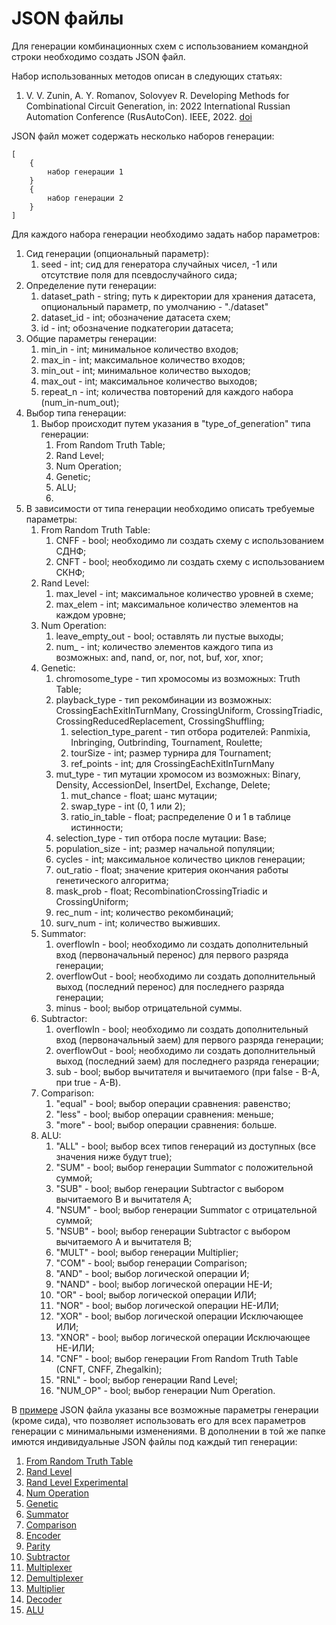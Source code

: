 # JSON файлы
Для генерации комбинационных схем с использованием командной строки необходимо создать JSON файл.

Набор использованных методов описан в следующих статьях:
1) V. V. Zunin, A. Y. Romanov, Solovyev R. Developing Methods for Combinational Circuit Generation, in: 2022 International Russian Automation Conference (RusAutoCon). IEEE, 2022. [doi](https://doi.org/10.1109/RusAutoCon54946.2022.9896390)

JSON файл может содержать несколько наборов генерации:
```
[
    {
        набор генерации 1
    }
    {
        набор генерации 2
    }
]
```
Для каждого набора генерации необходимо задать набор параметров:
1) Сид генерации (опциональный параметр):
   1) seed - int; сид для генератора случайных чисел, -1 или отсутствие поля для псевдослучайного сида;
2) Определение пути генерации:
   1) dataset_path - string; путь к директории для хранения датасета, опциональный параметр, по умолчанию - "./dataset"
   2) dataset_id - int; обозначение датасета схем;
   3) id - int; обозначение подкатегории датасета;
3) Общие параметры генерации:
   1) min_in - int; минимальное количество входов;
   2) max_in - int; максимальное количество входов;
   3) min_out - int; минимальное количество выходов;
   4) max_out - int; максимальное количество выходов;
   5) repeat_n - int; количества повторений для каждого набора (num_in-num_out);
4) Выбор типа генерации:
   1) Выбор происходит путем указания в "type_of_generation" типа генерации:
      1) From Random Truth Table;
      2) Rand Level;
      3) Num Operation;
      4) Genetic;
      5) ALU;
      6) 
5) В зависимости от типа генерации необходимо описать требуемые параметры:
   1) From Random Truth Table:
      1) CNFF - bool; необходимо ли создать схему с использованием СДНФ;
      2) CNFT - bool; необходимо ли создать схему с использованием СКНФ;
   2) Rand Level:
      1) max_level - int; максимальное количество уровней в схеме;
      2) max_elem - int; максимальное количество элементов на каждом уровне;
   3) Num Operation:
      1) leave_empty_out - bool; оставлять ли пустые выходы;
      2) num_<type> - int; количество элементов каждого типа из возможных: and, nand, or, nor, not, buf, xor, xnor;
   4) Genetic:
      1) chromosome_type - тип хромосомы из возможных: Truth Table;
      2) playback_type - тип рекомбинации из возможных: CrossingEachExitInTurnMany, CrossingUniform, CrossingTriadic, CrossingReducedReplacement, CrossingShuffling;
         1) selection_type_parent - тип отбора родителей: Panmixia, Inbringing, Outbrinding, Tournament, Roulette;
         2) tourSize - int; размер турнира для Tournament;
         3) ref_points - int; для CrossingEachExitInTurnMany
      3) mut_type - тип мутации хромосом из возможных: Binary, Density, AccessionDel, InsertDel, Exchange, Delete;
         1) mut_chance - float; шанс мутации;
         2) swap_type - int (0, 1 или 2);
         3) ratio_in_table - float; распределение 0 и 1 в таблице истинности;
      4) selection_type - тип отбора после мутации: Base;
      5) population_size - int; размер начальной популяции;
      6) cycles - int; максимальное количество циклов генерации;
      7) out_ratio - float; значение критерия окончания работы генетического алгоритма;
      8) mask_prob - float; RecombinationCrossingTriadic и CrossingUniform;
      9) rec_num - int; количество рекомбинаций;
      10) surv_num - int; количество выживших.
   5) Summator:
      1) overflowIn - bool; необходимо ли создать дополнительный вход (первоначальный перенос) для первого разряда генерации;
      2) overflowOut - bool; необходимо ли создать дополнительный выход (последний перенос) для последнего разряда генерации;
      3) minus - bool; выбор отрицательной суммы.
   6) Subtractor:
      1) overflowIn - bool; необходимо ли создать дополнительный вход (первоначальный заем) для первого разряда генерации;
      2) overflowOut - bool; необходимо ли создать дополнительный выход (последний заем) для последнего разряда генерации;
      3) sub - bool; выбор вычитателя и вычитаемого (при false - B-A, при true - A-B).
   7) Comparison:
      1) "equal" - bool; выбор операции сравнения: равенство;
      2) "less" - bool; выбор операции сравнения: меньше;
      3) "more" - bool; выбор операции сравнения: больше.
   8) ALU:
      1) "ALL" - bool; выбор всех типов генераций из доступных (все значения ниже будут true);
      2) "SUM" - bool; выбор генерации Summator с положительной суммой; 
      3) "SUB" - bool; выбор генерации Subtractor с выбором вычитаемого B и вычитателя A;
      4) "NSUM" - bool; выбор генерации Summator с отрицательной суммой;
      5) "NSUB" - bool; выбор генерации Subtractor с выбором вычитаемого A и вычитателя B;
      6) "MULT" - bool; выбор генерации Multiplier;
      7) "COM" - bool; выбор генерации Comparison;
      8) "AND" - bool; выбор логической операции И;
      9) "NAND" - bool; выбор логической операции НЕ-И;
      10) "OR" - bool; выбор логической операции ИЛИ;
      11) "NOR" - bool; выбор логической операции НЕ-ИЛИ;
      12) "XOR" - bool; выбор логической операции Исключающее ИЛИ;
      13) "XNOR" - bool; выбор логической операции Исключающее НЕ-ИЛИ;
      14) "CNF" - bool; выбор генерации From Random Truth Table (CNFT, CNFF, Zhegalkin);
      15) "RNL" - bool; выбор генерации Rand Level;
      16) "NUM_OP" - bool; выбор генерации Num Operation.

В [примере](examples/json/sampleAll.json) JSON файла указаны все возможные параметры генерации (кроме сида), что позволяет использовать его для всех параметров генерации с минимальными изменениями.
В дополнении в той же папке имются индивидуальные JSON файлы под каждый тип генерации:
1. [From Random Truth Table](examples/json/sampleTruthTable.json)
2. [Rand Level](examples/json/sampleRandLevel.json)
3. [Rand Level Experimental](examples/json/sampleRandLevelExperimental.json)
4. [Num Operation](examples/json/sampleNumOperation.json)
5. [Genetic](examples/json/sampleGenetic.json)
6. [Summator](examples/json/sampleGenetic.json)
7. [Comparison](examples/json/sampleComparison.json)
8. [Encoder](examples/json/sampleEncoder.json)
9. [Parity](examples/json/sampleParity.json)
10. [Subtractor](examples/json/sampleSubtractor.json)
11. [Multiplexer](examples/json/sampleMultiplexer.json)
12. [Demultiplexer](examples/json/sampleDemultiplexer.json)
13. [Multiplier](examples/json/sampleMultiplier.json)
14. [Decoder](examples/json/sampleDecoder.json)
15. [ALU](examples/json/sampleALU.json)